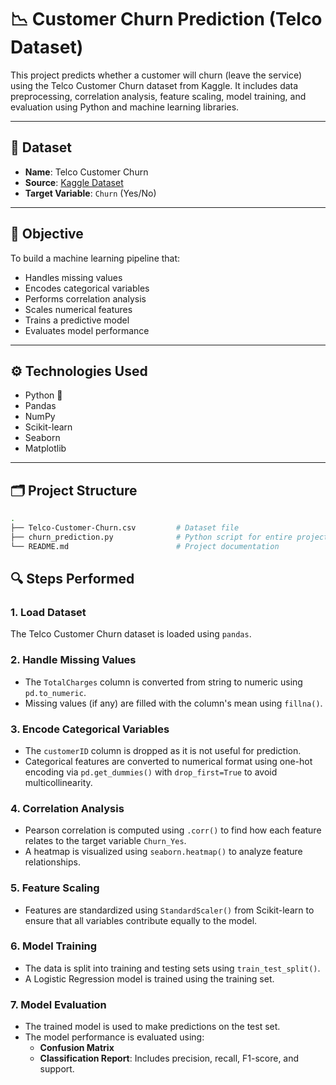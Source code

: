 # 📉 Customer Churn Prediction (Telco Dataset)

This project predicts whether a customer will churn (leave the service) using the Telco Customer Churn dataset from Kaggle. It includes data preprocessing, correlation analysis, feature scaling, model training, and evaluation using Python and machine learning libraries.

---

## 📁 Dataset

- **Name**: Telco Customer Churn
- **Source**: [Kaggle Dataset](https://www.kaggle.com/datasets/blastchar/telco-customer-churn)
- **Target Variable**: `Churn` (Yes/No)

---

## 🧠 Objective

To build a machine learning pipeline that:
- Handles missing values
- Encodes categorical variables
- Performs correlation analysis
- Scales numerical features
- Trains a predictive model
- Evaluates model performance

---

## ⚙️ Technologies Used

- Python 🐍
- Pandas
- NumPy
- Scikit-learn
- Seaborn
- Matplotlib

---

## 🗂️ Project Structure

```bash
.
├── Telco-Customer-Churn.csv         # Dataset file
├── churn_prediction.py              # Python script for entire project
└── README.md                        # Project documentation
```



## 🔍 Steps Performed

### 1. Load Dataset
The Telco Customer Churn dataset is loaded using `pandas`.

### 2. Handle Missing Values
- The `TotalCharges` column is converted from string to numeric using `pd.to_numeric`.
- Missing values (if any) are filled with the column's mean using `fillna()`.

### 3. Encode Categorical Variables
- The `customerID` column is dropped as it is not useful for prediction.
- Categorical features are converted to numerical format using one-hot encoding via `pd.get_dummies()` with `drop_first=True` to avoid multicollinearity.

### 4. Correlation Analysis
- Pearson correlation is computed using `.corr()` to find how each feature relates to the target variable `Churn_Yes`.
- A heatmap is visualized using `seaborn.heatmap()` to analyze feature relationships.

### 5. Feature Scaling
- Features are standardized using `StandardScaler()` from Scikit-learn to ensure that all variables contribute equally to the model.

### 6. Model Training
- The data is split into training and testing sets using `train_test_split()`.
- A Logistic Regression model is trained using the training set.

### 7. Model Evaluation
- The trained model is used to make predictions on the test set.
- The model performance is evaluated using:
  - **Confusion Matrix**
  - **Classification Report**: Includes precision, recall, F1-score, and support.













